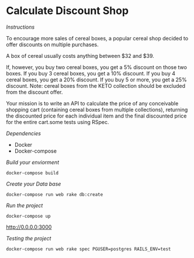 <h1>Calculate Discount Shop</h1>

*Instructions*

To encourage more sales of cereal boxes, a popular cereal shop decided to offer discounts on multiple purchases.

A box of cereal usually costs anything between $32 and $39.

If, however, you buy two cereal boxes, you get a 5% discount on those two boxes.
If you buy 3 cereal boxes, you get a 10% discount.
If you buy 4 cereal boxes, you get a 20% discount.
If you buy 5 or more, you get a 25% discount.
Note: cereal boxes from the KETO collection should be excluded from the discount offer.

Your mission is to write an API to calculate the price of any conceivable shopping cart (containing cereal boxes from multiple collections), returning the discounted price for each individual item and the final discounted price for the entire cart.some tests using RSpec.

*Dependencies*

* Docker
* Docker-compose

*Build your enviorment*

```
docker-compose build
```

*Create your Data base*

```
docker-compose run web rake db:create
```

*Run the project*

```
docker-compose up
```

http://0.0.0.0:3000

*Testing the project*

```
docker-compose run web rake spec PGUSER=postgres RAILS_ENV=test
```

